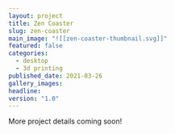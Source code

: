 ```yaml
---
layout: project
title: Zen Coaster
slug: zen-coaster
main_image: "![[zen-coaster-thumbnail.svg]]"
featured: false
categories:
  - desktop
  - 3d printing
published_date: 2021-03-26
gallery_images: 
headline: 
version: "1.0"
---
```


More project details coming soon!